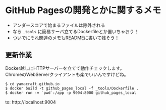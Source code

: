 # GitHub Pagesの開発とかに関するメモ

- アンダースコアで始まるファイルは除外される
- なら `_tools` に簡易サーバ立てるDockerfileとか置いちゃおう！
- ついでにそれ関連のメモもREADMEに書いて残そう！

## 更新作業

Docker越しにHTTPサーバーを立てて動作チェックします。  
ChromeのWebServerクライアントも楽でいいんですけどね。

```
$ cd yamacraft.github.io
$ docker build -t github_pages_local -f _tools/Dockerfile .
$ docker run -v `pwd`:/app -p 9004:8000 github_pages_local
```

to: http://localhost:9004
